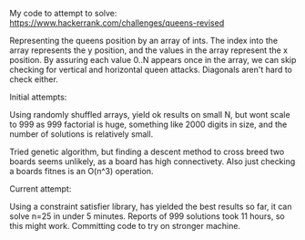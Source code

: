 

My code to attempt to solve: https://www.hackerrank.com/challenges/queens-revised

Representing the queens position by an array of ints.  The index into the array represents the y position, and the values in the array represent the x position.  By assuring each value 0..N appears once in the array, we can skip checking for vertical and horizontal queen attacks.  Diagonals aren't hard to check either.

Initial attempts: 

Using randomly shuffled arrays, yield ok results on small N, but wont scale to 999 as 999 factorial is huge, something like 2000 digits in size, and the number of solutions is relatively small.

Tried genetic algorithm, but finding a descent method to cross breed two boards seems unlikely, as a board has high connectivety.  Also just checking a boards fitnes is an O(n^3) operation.

Current attempt:

Using a constraint satisfier library, has yielded the best results so far, it can solve n=25 in under 5 minutes.  Reports of 999 solutions took 11 hours, so this might work.  Committing code to try on stronger machine.


